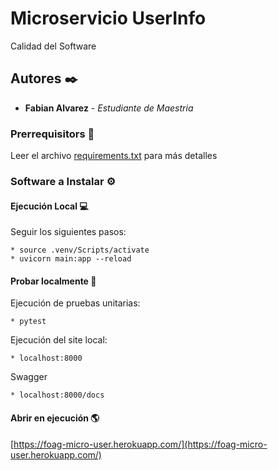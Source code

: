 # Microservicio UserInfo

Calidad del Software

## Autores ✒️

* **Fabian Alvarez** - *Estudiante de Maestria* 


### Prerrequisitors 🔧

Leer el archivo [requirements.txt](https://github.com/foag1996/Micro_User/blob/main/requirements.) para más detalles

### Software a Instalar ⚙️

#### Ejecución Local 💻

Seguir los siguientes pasos:

```
* source .venv/Scripts/activate
* uvicorn main:app --reload
```

#### Probar localmente 🔎
Ejecución de pruebas unitarias:
```
* pytest
```

Ejecución del site local: 
```
* localhost:8000
```

Swagger
```
* localhost:8000/docs
```
#### Abrir en ejecución 🌎

[https://foag-micro-user.herokuapp.com/](https://foag-micro-user.herokuapp.com/)
